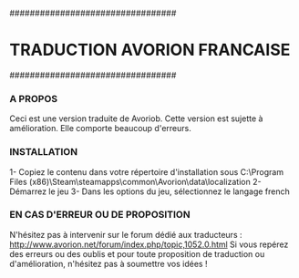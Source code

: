 #################################
# TRADUCTION AVORION FRANCAISE #
#################################

### A PROPOS ###
Ceci est une version traduite de Avoriob. 
Cette version est sujette à amélioration.
Elle comporte beaucoup d'erreurs.

### INSTALLATION ###
1- Copiez le contenu dans votre répertoire d'installation sous C:\Program Files (x86)\Steam\steamapps\common\Avorion\data\localization
2- Démarrez le jeu
3- Dans les options du jeu, sélectionnez le langage french

### EN CAS D'ERREUR OU DE PROPOSITION ###
N'hésitez pas à intervenir sur le forum dédié aux traducteurs : http://www.avorion.net/forum/index.php/topic,1052.0.html
Si vous repérez des erreurs ou des oublis et pour toute proposition de traduction ou d'amélioration, n'hésitez pas à soumettre vos idées !
